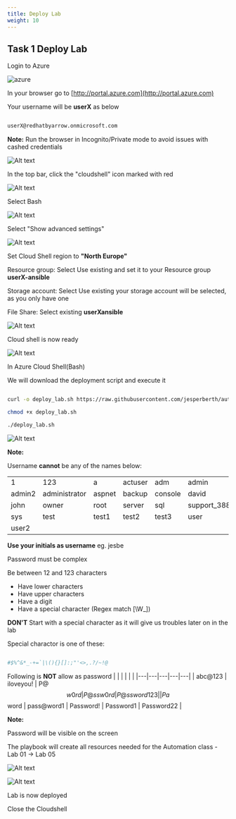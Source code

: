 ```yaml
---
title: Deploy Lab
weight: 10
---
```


## Task 1 Deploy Lab

Login to Azure

![azure](/images/azure.png)

In your browser go to [http://portal.azure.com](http://portal.azure.com)

Your username will be __userX__ as below

```bash

userX@redhatbyarrow.onmicrosoft.com

```

__Note:__ Run the browser in Incognito/Private mode to avoid issues with cashed credentials

![Alt text](images/01_azure_login.png?raw=true "Azure login")

In the top bar, click the "cloudshell" icon marked with red

![Alt text](images/05_start_cloud_shell.png?raw=true "Cloud Shell")

Select Bash

![Alt text](images/05_start_cloud_shell_bash.png?raw=true "Cloud Shell Bash")

Select "Show advanced settings"

![Alt text](images/06_start_cloud_shell_advanced.png?raw=true "Cloud Shell bash")

Set Cloud Shell region to __"North Europe"__

Resource group: Select Use existing and set it to your Resource group __userX-ansible__

Storage account: Select Use existing your storage account will be selected, as you only have one

File Share: Select existing __userXansible__

![Alt text](images/07_start_cloud_shell_advanced_set.png?raw=true "Cloud Shell advanced")

Cloud shell is now ready

![Alt text](images/09_start_cloud_shell_ready.png?raw=true "Cloud Shell storage")

In Azure Cloud Shell(Bash)

We will download the deployment script and execute it

```bash

curl -o deploy_lab.sh https://raw.githubusercontent.com/jesperberth/automationclass_setup/main/azure/deploy_lab.sh

chmod +x deploy_lab.sh

./deploy_lab.sh

```

![Alt text](images/10_run_deploy_lab.png?raw=true "Run deploy_lab.sh")

__Note:__

Username __cannot__ be any of the names below:

|  |  |  |  |  |  |  |
|---|---|---|---|---|---|---|
| 1 | 123 | a | actuser | adm | admin | admin1 |
| admin2 | administrator | aspnet | backup | console | david | guest |
| john | owner | root | server | sql | support_388945a0 | support |
| sys | test | test1 | test2 | test3 | user | user1 |
| user2 |

__Use your initials as username__ eg. jesbe

Password must be complex

Be between 12 and 123 characters

- Have lower characters
- Have upper characters
- Have a digit
- Have a special character (Regex match [\W_])

__DON'T__ Start with a special character as it will give us troubles later on in the lab

Special charactor is one of these:

```bash

#$%^&*_-+=`|\(){}[]:;"'<>,.?/~!@

```

Following is __NOT__ allow as password
|  |  |  |  |  |
|---|---|---|---|---|
| abc@123 |	iloveyou! |	P@$$w0rd | P@ssw0rd | P@ssword123 |
| Pa$$word | pass@word1 | Password!	| Password1 | Password22 |

__Note:__

Password will be visible on the screen

The playbook will create all resources needed for the Automation class - Lab 01 -> Lab 05

![Alt text](images/11_enter_user_password.png?raw=true "Enter Username and password")

![Alt text](images/11_lab_ready.png?raw=true "Labs are ready")

Lab is now deployed

Close the Cloudshell
